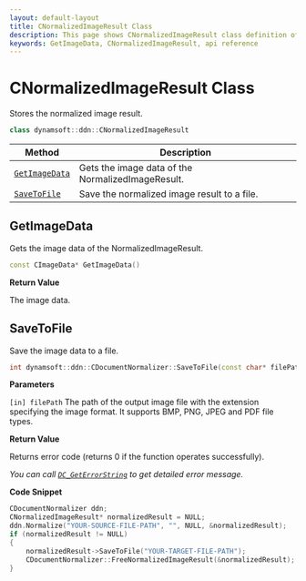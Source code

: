 ```yaml
---
layout: default-layout
title: CNormalizedImageResult Class
description: This page shows CNormalizedImageResult class definition of Dynamsoft Document Normalizer SDK C++ Edition.
keywords: GetImageData, CNormalizedImageResult, api reference
---
```


# CNormalizedImageResult Class

Stores the normalized image result.

```cpp
class dynamsoft::ddn::CNormalizedImageResult
```

| Method | Description |
|--------|-------------|
| [`GetImageData`](#getimagedata) | Gets the image data of the NormalizedImageResult.|
| [`SaveToFile`](#savetofile) | Save the normalized image result to a file. |

## GetImageData

Gets the image data of the NormalizedImageResult.

```cpp
const CImageData* GetImageData() 
```

**Return Value**

The image data.

## SaveToFile

Save the image data to a file.

```cpp
int dynamsoft::ddn::CDocumentNormalizer::SaveToFile(const char* filePath)
```

**Parameters**

`[in] filePath` The path of the output image file with the extension specifying the image format. It supports BMP, PNG, JPEG and PDF file types.

**Return Value**

Returns error code (returns 0 if the function operates successfully).

*You can call [`DC_GetErrorString`](document-normalizer-general.md#dc_geterrorstring) to get detailed error message.*

**Code Snippet**

```cpp
CDocumentNormalizer ddn;
CNormalizedImageResult* normalizedResult = NULL;
ddn.Normalize("YOUR-SOURCE-FILE-PATH", "", NULL, &normalizedResult);
if (normalizedResult != NULL)
{   
    normalizedResult->SaveToFile("YOUR-TARGET-FILE-PATH");
    CDocumentNormalizer::FreeNormalizedImageResult(&normalizedResult);
}
```

